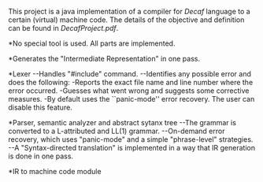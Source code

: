 This project is a java implementation of a compiler for *Decaf* language to a certain (virtual) machine code. The details of the objective and definition can be found in *DecafProject.pdf*.

*No special tool is used. All parts are implemented.

*Generates the "Intermediate Representation" in one pass.

*Lexer
	--Handles "#include" command.
	--Identifies any possible error and does the following:
		-Reports the exact file name and line number where the error occurred.
		-Guesses what went wrong and suggests some corrective measures.
		-By default uses the ``panic-mode'' error recovery. The user can disable this feature.

*Parser, semantic analyzer and abstract sytanx tree
	--The grammar is converted to a L-attributed and LL(1) grammar.
	--On-demand error recovery, which uses "panic-mode" and a simple "phrase-level" strategies.
	--A "Syntax-directed translation" is implemented in a way that IR generation is done in one pass.

*IR to machine code module
